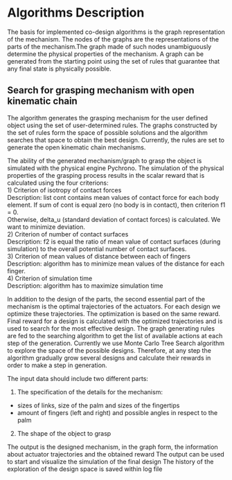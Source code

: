 # Algorithms Description

The basis for implemented co-design algorithms is the graph representation of the mechanism. The nodes of the graphs are the representations of the parts of the mechanism.The graph made of such nodes unambiguously determine the physical properties of the mechanism. A graph can be generated from the starting point using the set of rules that guarantee that any final state is physically possible.
## Search for grasping mechanism with open kinematic chain  
The algorithm generates the grasping mechanism for the user defined object using the set of user-determined rules. The graphs constructed by the set of rules form the space of possible solutions and the algorithm searches that space to obtain the best design. Currently, the rules are set to generate the open kinematic chain mechanisms.  

The ability of the generated mechanism/graph to grasp the object is simulated with the physical engine Pychrono. The simulation of the physical properties of the grasping process results in the scalar reward that is calculated using the four criterions:  
    1) Criterion of isotropy of contact forces  
        Description: list cont contains mean values of contact force for each body element. If sum of cont is equal zero (no body is in contact), then criterion f1 = 0.  
        Otherwise, delta_u (standard deviation of contact forces) is calculated. We want to minimize deviation.  
    2) Criterion of number of contact surfaces  
        Description: f2 is equal the ratio of mean value of contact surfaces (during simulation) to the overall potential number of contact surfaces.  
    3) Criterion of mean values of distance between each of fingers  
        Description: algorithm has to minimize mean values of the distance for each finger.  
    4) Criterion of simulation time  
        Description: algorithm has to maximize simulation time  

In addition to the design of the parts, the second essential part of the mechanism is the optimal trajectories of the actuators. For each design we optimize these  trajectories. The optimization is based on the same reward. Final reward for a design is calculated with the optimized trajectories and is used to search for the most effective design. 
The graph generating rules are fed to the searching algorithm to get the list of available actions at each step of the generation. Currently we use Monte Carlo Tree Search algorithm to explore the space of the possible designs. Therefore, at any step the algorithm gradually grow several designs and calculate their rewards in order to make a step in generation.     

The input data should include two different parts:  
1) The specification of the details for the mechanism:  
* sizes of links, size of the palm and sizes of the fingertips
* amount of fingers (left and right) and possible angles in respect to the palm  

2) The shape of the object to grasp  

The output is the designed mechanism, in the graph form, the information about actuator trajectories and the obtained reward
The output can be used to start and visualize the simulation of the final design
The history of the exploration of the design space is saved within log file 


